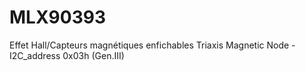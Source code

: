 # MLX90393
Effet Hall/Capteurs magnétiques enfichables Triaxis Magnetic Node - I2C_address 0x03h (Gen.III)
